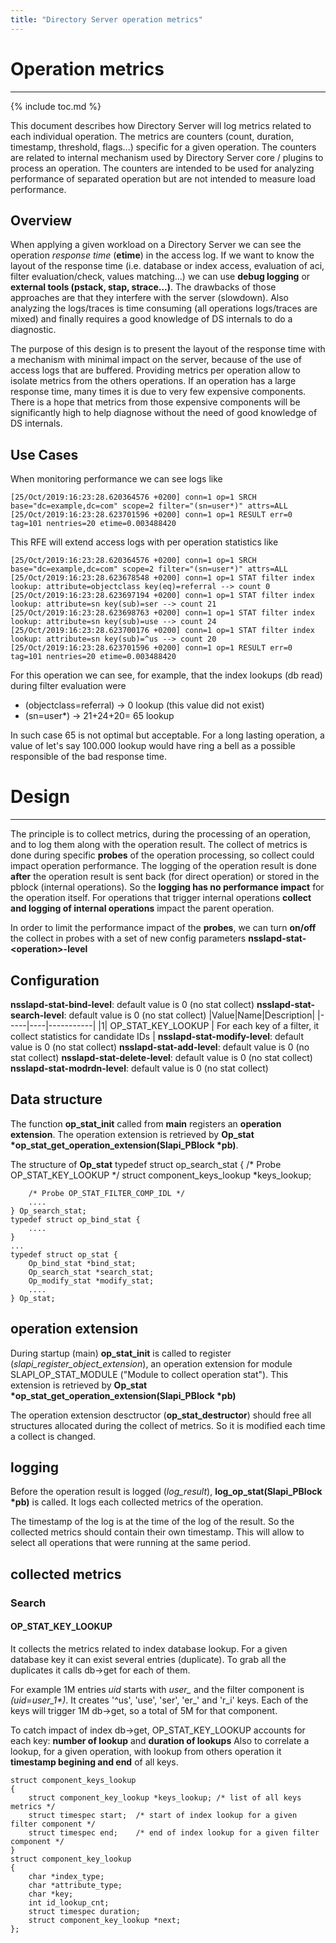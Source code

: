 ```yaml
---
title: "Directory Server operation metrics"
---
```

    
# Operation metrics
----------------

{% include toc.md %}

This document describes how Directory Server will log metrics related to each individual operation. The metrics are counters (count, duration, timestamp, threshold, flags...) specific for a given operation. The counters are related to internal mechanism used by Directory Server core / plugins to process an operation. The counters are intended to be used for analyzing performance of separated operation but are not intended to measure load performance.

Overview
--------

When applying a given workload on a Directory Server we can see the operation <i>response time</i> (<b>etime</b>) in the access log. If we want to know the layout of the response time (i.e. database or index access, evaluation of aci, filter evaluation/check, values matching...) we can use <b>debug logging</b> or <b>external tools (pstack, stap, strace...)</b>. The drawbacks of those approaches are that they interfere with the server (slowdown). Also analyzing the logs/traces is time consuming (all operations logs/traces are mixed) and finally requires a good knowledge of DS internals to do  a diagnostic.

The purpose of this design is to present the layout of the response time with a mechanism with minimal impact on the server, because of the use of access logs that are buffered. Providing metrics per operation allow to isolate metrics from the others operations. If an operation has a large response time, many times it is due to very few expensive components. There is a hope that metrics from those expensive components will be significantly high to help diagnose without the need of good knowledge of DS internals.

Use Cases
---------

When monitoring performance we can see logs like

    [25/Oct/2019:16:23:28.620364576 +0200] conn=1 op=1 SRCH base="dc=example,dc=com" scope=2 filter="(sn=user*)" attrs=ALL
    [25/Oct/2019:16:23:28.623701596 +0200] conn=1 op=1 RESULT err=0 tag=101 nentries=20 etime=0.003488420

This RFE will extend access logs with per operation statistics like

    [25/Oct/2019:16:23:28.620364576 +0200] conn=1 op=1 SRCH base="dc=example,dc=com" scope=2 filter="(sn=user*)" attrs=ALL
    [25/Oct/2019:16:23:28.623678548 +0200] conn=1 op=1 STAT filter index lookup: attribute=objectclass key(eq)=referral --> count 0
    [25/Oct/2019:16:23:28.623697194 +0200] conn=1 op=1 STAT filter index lookup: attribute=sn key(sub)=ser --> count 21
    [25/Oct/2019:16:23:28.623698763 +0200] conn=1 op=1 STAT filter index lookup: attribute=sn key(sub)=use --> count 24
    [25/Oct/2019:16:23:28.623700176 +0200] conn=1 op=1 STAT filter index lookup: attribute=sn key(sub)=^us --> count 20
    [25/Oct/2019:16:23:28.623701596 +0200] conn=1 op=1 RESULT err=0 tag=101 nentries=20 etime=0.003488420

For this operation we can see, for example, that the index lookups (db read) during filter evaluation were

   - (objectclass=referral)  -> 0 lookup (this value did not exist)
   - (sn=user*) -> 21+24+20= 65 lookup 

In such case 65 is not optimal but acceptable. For a long lasting operation, a value of let's say 100.000 lookup would have ring a bell as a possible responsible of the bad response time.

# Design
------

The principle is to collect metrics, during the processing of an operation, and to log them along with the operation result. The collect of metrics is done during specific <b>probes</b> of the operation processing, so collect could impact operation performance. The logging of the operation result is done <b>after</b> the operation result is sent back (for direct operation) or stored in the pblock (internal operations). So the <b>logging has no performance impact</b> for the operation itself. For operations that trigger internal operations <b>collect and logging of internal operations</b> impact the parent operation.

In order to limit the performance impact of the <b>probes</b>, we can turn <b>on/off</b> the collect in probes with a set of new config parameters <b>nsslapd-stat-&lt;operation&gt;-level</b>

## Configuration

<b>nsslapd-stat-bind-level</b>: default value is 0 (no stat collect)
<b>nsslapd-stat-search-level</b>: default value is 0 (no stat collect)
|Value|Name|Description|
|-----|----|-----------|
|1| OP_STAT_KEY_LOOKUP | For each key of a filter, it collect statistics for candidate IDs |
<b>nsslapd-stat-modify-level</b>: default value is 0 (no stat collect)
<b>nsslapd-stat-add-level</b>: default value is 0 (no stat collect)
<b>nsslapd-stat-delete-level</b>: default value is 0 (no stat collect)
<b>nsslapd-stat-modrdn-level</b>: default value is 0 (no stat collect)

## Data structure

The function <b>op_stat_init</b> called from <b>main</b> registers an <b>operation extension</b>.  The operation extension is retrieved by <b>Op_stat *op_stat_get_operation_extension(Slapi_PBlock *pb)</b>.

The structure of <b> Op_stat</b>
    typedef struct op_search_stat {
        /* Probe OP_STAT_KEY_LOOKUP */
        struct component_keys_lookup *keys_lookup;

        /* Probe OP_STAT_FILTER_COMP_IDL */
        ....
    } Op_search_stat;
    typedef struct op_bind_stat {
        ....
    }
    ...
    typedef struct op_stat {
        Op_bind_stat *bind_stat;
        Op_search_stat *search_stat;
        Op_modify_stat *modify_stat;
        ....
    } Op_stat;


## operation extension

During startup (main) <b>op_stat_init</b> is called to register (<i>slapi_register_object_extension</i>), an operation extension for module SLAPI_OP_STAT_MODULE ("Module to collect operation stat"). This extension is retrieved by <b>Op_stat *op_stat_get_operation_extension(Slapi_PBlock *pb)</b>

The operation extension desctructor (<b>op_stat_destructor</b>) should free all structures allocated during the collect of metrics. So it is modified each time a collect is changed.

## logging

Before the operation result is logged (<i>log_result</i>), <b>log_op_stat(Slapi_PBlock *pb)</b> is called. It logs each collected metrics of the operation.

The timestamp of the log is at the time of the log of the result. So the collected metrics should contain their own timestamp. This will allow to select all operations that were running at the same period.

## collected metrics

### Search

#### OP_STAT_KEY_LOOKUP

It collects the metrics related to index database lookup. For a given database key it can exist several entries (duplicate). To grab all the duplicates it calls db->get for each of them.

For example 1M entries <i>uid</i> starts with <i>user_</i> and the filter component is <i>(uid=user_1*)</i>. It creates '^us', 'use', 'ser', 'er_' and 'r_i' keys. Each of the keys will trigger 1M db->get, so a total of 5M for that component.

To catch impact of index db->get, OP_STAT_KEY_LOOKUP accounts for each key: <b>number of lookup</b> and <b>duration of lookups</b>
Also to correlate a lookup, for a given operation, with lookup from others operation it <b>timestamp begining and end</b> of all keys.

    struct component_keys_lookup
    {
        struct component_key_lookup *keys_lookup; /* list of all keys metrics */
        struct timespec start;  /* start of index lookup for a given filter component */
        struct timespec end;    /* end of index lookup for a given filter component */
    }
    struct component_key_lookup
    {
        char *index_type;
        char *attribute_type;
        char *key;
        int id_lookup_cnt;
        struct timespec duration;
        struct component_key_lookup *next;
    };


